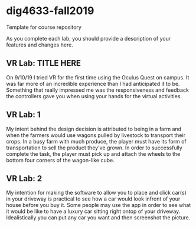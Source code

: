 # dig4633-fall2019
Template for course repository

As you complete each lab, you should provide a description of your features and changes here.

## VR Lab: TITLE HERE

On 9/10/19 I tried VR for the first time using the Oculus Quest on campus. It was far more of an incredible experience than I had anticipated it to be. Something that really impressed me was the responsiveness and feedback the controllers gave you when using your hands for the virtual activities.

## VR Lab: 1

My intent behind the design decision is attributed to being in a farm and when the farmers would use wagons pulled by livestock to transport their crops. In a busy farm with much produce, the player must have its form of transportation to sell the product they've grown. In order to successfully complete the task, the player must pick up and attach the wheels to the bottom four corners of the wagon-like cube.

## VR Lab: 2

My intention for making the software to allow you to place and click car(s) in your driveway is practical to see how a car would look infront of your house before you buy it. Some people may use the app in order to see what it would be like to have a luxury car sitting right ontop  of your driveway. Idealistically you can put any car you want and then screenshot the picture.
